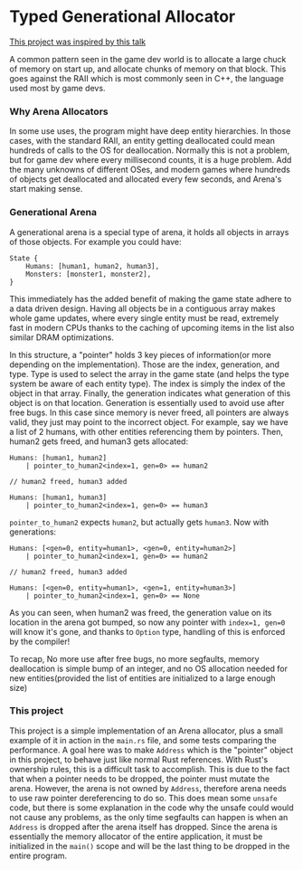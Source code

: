 # Typed Generational Allocator

[This project was inspired by this talk](https://www.youtube.com/watch?v=aKLntZcp27M)

A common pattern seen in the game dev world is to allocate a large chuck of memory on start up, and allocate chunks of
memory on that block. This goes against the RAII which is most commonly seen in C++, the language used most by game
devs.

### Why Arena Allocators

In some use uses, the program might have deep entity hierarchies. In those cases, with the standard RAII, an entity
getting deallocated could mean hundreds of calls to the OS for deallocation. Normally this is not a problem, but for
game dev where every millisecond counts, it is a huge problem. Add the many unknowns of different OSes, and modern
games where hundreds of objects get deallocated and allocated every few seconds, and Arena's start making sense.

### Generational Arena

A generational arena is a special type of arena, it holds all objects in arrays of those objects. For example you could
have:

```
State {
    Humans: [human1, human2, human3],
    Monsters: [monster1, monster2],
}
```

This immediately has the added benefit of making the game state adhere to a data driven design. Having all objects
be in a contiguous array makes whole game updates, where every single entity must be read, extremely fast in modern CPUs
thanks to the caching of upcoming items in the list also similar DRAM optimizations.

In this structure, a "pointer" holds 3 key pieces of information(or more depending on the implementation).
Those are the index, generation, and type. Type is used to select the array in the game state (and helps the type system
be aware of each entity type). The index is simply the index of the object in that array. Finally, the generation indicates
what generation of this object is on that location. Generation is essentially used to avoid use after free bugs. In this
case since memory is never freed, all pointers are always valid, they just may point to the incorrect object. For example,
say we have a list of 2 humans, with other entities referencing them by pointers. Then, human2 gets freed, and human3
gets allocated:

```
Humans: [human1, human2]
    | pointer_to_human2<index=1, gen=0> == human2

// human2 freed, human3 added

Humans: [human1, human3]
    | pointer_to_human2<index=1, gen=0> == human3
```

`pointer_to_human2` expects `human2`, but actually gets `human3`. Now with generations:

```
Humans: [<gen=0, entity=human1>, <gen=0, entity=human2>]
    | pointer_to_human2<index=1, gen=0> == human2

// human2 freed, human3 added

Humans: [<gen=0, entity=human1>, <gen=1, entity=human3>]
    | pointer_to_human2<index=1, gen=0> == None
```

As you can seen, when human2 was freed, the generation value on its location in the arena got bumped, so now any
pointer with `index=1, gen=0` will know it's gone, and thanks to `Option` type, handling of this is enforced by the
compiler!

To recap, No more use after free bugs, no more segfaults, memory deallocation is simple bump of an integer, and no
OS allocation needed for new entities(provided the list of entities are initialized to a large enough size)

### This project

This project is a simple implementation of an Arena allocator, plus a small example of it in action in the `main.rs`
file, and some tests comparing the performance. A goal here was to make `Address` which is the "pointer" object in this
project, to behave just like normal Rust references. With Rust's ownership rules, this is a difficult task to accomplish.
This is due to the fact that when a pointer needs to be dropped, the pointer must mutate the arena. However, the arena
is not owned by `Address`, therefore arena needs to use raw pointer dereferencing to do so. This does mean some
`unsafe` code, but there is some explanation in the code why the unsafe could would not cause any problems, as the only
time segfaults can happen is when an `Address` is dropped after the arena itself has dropped. Since the arena is essentially
the memory allocator of the entire application, it must be initialized in the `main()` scope and will be the last thing
to be dropped in the entire program.
